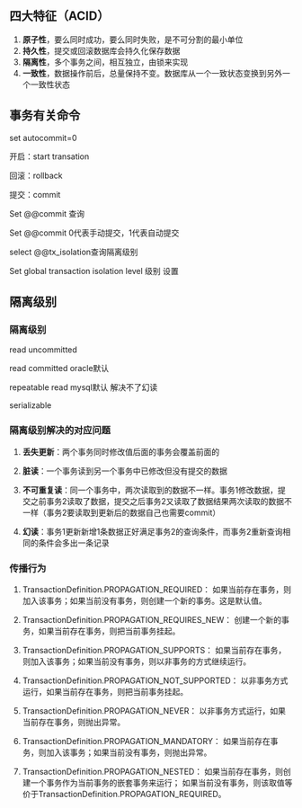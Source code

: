 ## 四大特征（ACID）

1. **原子性**，要么同时成功，要么同时失败，是不可分割的最小单位
2. **持久性**，提交或回滚数据库会持久化保存数据
3. **隔离性**，多个事务之间，相互独立，由锁来实现
4. **一致性**，数据操作前后，总量保持不变。数据库从一个一致状态变换到另外一个一致性状态

## 事务有关命令

set autocommit=0

开启：start transation

回滚：rollback

提交：commit

Set @@commit 查询

Set @@commit 0代表手动提交，1代表自动提交

select @@tx_isolation查询隔离级别

Set global transaction isolation level 级别 设置

## 隔离级别

### 隔离级别

read uncommitted

read committed   oracle默认

repeatable read    mysql默认 解决不了幻读

serializable

### 隔离级别解决的对应问题

1. **丢失更新**：两个事务同时修改值后面的事务会覆盖前面的

2. **脏读**：一个事务读到另一个事务中已修改但没有提交的数据

3. **不可重复读**：同一个事务中，两次读取到的数据不一样。事务1修改数据，提交之前事务2读取了数据，提交之后事务2又读取了数据结果两次读取的数据不一样（事务2要读取到更新后的数据自己也需要commit）

4. **幻读**：事务1更新新增1条数据正好满足事务2的查询条件，而事务2重新查询相同的条件会多出一条记录

### 传播行为

1. TransactionDefinition.PROPAGATION_REQUIRED：
   如果当前存在事务，则加入该事务；如果当前没有事务，则创建一个新的事务。这是默认值。

2. TransactionDefinition.PROPAGATION_REQUIRES_NEW：
   创建一个新的事务，如果当前存在事务，则把当前事务挂起。

3. TransactionDefinition.PROPAGATION_SUPPORTS：
   如果当前存在事务，则加入该事务；如果当前没有事务，则以非事务的方式继续运行。

4. TransactionDefinition.PROPAGATION_NOT_SUPPORTED：
   以非事务方式运行，如果当前存在事务，则把当前事务挂起。

5. TransactionDefinition.PROPAGATION_NEVER：
   以非事务方式运行，如果当前存在事务，则抛出异常。

6. TransactionDefinition.PROPAGATION_MANDATORY：
   如果当前存在事务，则加入该事务；如果当前没有事务，则抛出异常。

7. TransactionDefinition.PROPAGATION_NESTED：
   如果当前存在事务，则创建一个事务作为当前事务的嵌套事务来运行；
   如果当前没有事务，则该取值等价于TransactionDefinition.PROPAGATION_REQUIRED。

